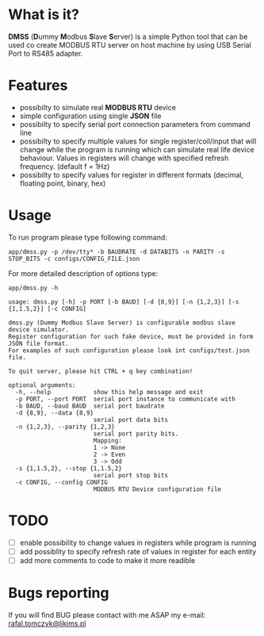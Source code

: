 # What is it?

**DMSS** (**D**ummy **M**odbus **S**lave **S**erver) is a simple Python tool that can be used co create 
MODBUS RTU server on host machine by using USB Serial Port to RS485 adapter.

# Features
*   possibilty to simulate real **MODBUS RTU** device
*   simple configuration using single **JSON** file
*   possibilty to specify serial port connection parameters from command line
*   possibilty to specify multiple values for single register/coil/input that will change while the program is running which can simulate real life device behaviour. Values in registers will change with specified refresh frequency. (default f = 1Hz)
*   possibilty to specify values for register in different formats (decimal, floating point, binary, hex)

# Usage
To run program please type following command:
```text
app/dmss.py -p /dev/tty* -b BAUDRATE -d DATABITS -n PARITY -s STOP_BITS -c configs/CONFIG_FILE.json
```

For more detailed description of options type:

```text
app/dmss.py -h
```

```text
usage: dmss.py [-h] -p PORT [-b BAUD] [-d {8,9}] [-n {1,2,3}] [-s {1,1.5,2}] [-c CONFIG]

dmss.py (Dummy Modbus Slave Server) is configurable modbus slave device simulator.
Register configuration for such fake device, must be provided in form JSON file format.
For examples of such configuration please look int configs/test.json file.

To quit server, please hit CTRL + q key combination!

optional arguments:
  -h, --help            show this help message and exit
  -p PORT, --port PORT  serial port instance to communicate with
  -b BAUD, --baud BAUD  serial port baudrate
  -d {8,9}, --data {8,9}
                        serial port data bits
  -n {1,2,3}, --parity {1,2,3}
                        serial port parity bits.
                        Mapping: 
                        1 -> None
                        2 -> Even
                        3 -> Odd
  -s {1,1.5,2}, --stop {1,1.5,2}
                        serial port stop bits
  -c CONFIG, --config CONFIG
                        MODBUS RTU Device configuration file
```

# TODO
- [ ] enable possibility to change values in registers while program is running
- [ ] add possiblity to specify refresh rate of values in register for each entity
- [ ] add more comments to code to make it more readible 

# Bugs reporting
If you will find BUG please contact with me ASAP
my e-mail: rafal.tomczyk@likims.pl
